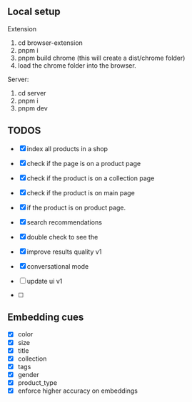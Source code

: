 ## Local setup
Extension
1. cd browser-extension
2. pnpm i
3. pnpm build chrome (this will create a dist/chrome folder)
4. load the chrome folder into the browser.

Server:
1. cd server
2. pnpm i
3. pnpm dev


## TODOS

- [x] index all products in a shop
- [x] check if the page is on a product page
- [x] check if the product is on a collection page
- [x] check if the product is on main page

- [x] if the product is on product page.
- [x] search recommendations
- [x] double check to see the 
- [x] improve results quality v1
- [x] conversational mode
- [ ] update ui v1
- [ ]


## Embedding cues
- [x] color 
- [x] size
- [x] title
- [x] collection 
- [x] tags
- [x] gender
- [x] product_type
- [x] enforce higher accuracy on embeddings